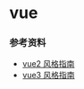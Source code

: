 # vue

### 参考资料
- [vue2 风格指南](https://cn.vuejs.org/v2/style-guide/)
- [vue3 风格指南](https://v3.cn.vuejs.org/style-guide/)